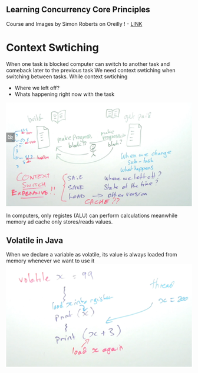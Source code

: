 ## Learning Concurrency Core Principles
Course and Images by Simon Roberts on Oreilly ! - [LINK](https://learning.oreilly.com/live-events/concurrent-programming-core-concepts/0642572008523/)


# Context Swtiching
When one task is blocked computer can switch to another task and comeback later to the previous task
We need context swtiching when switching between tasks.
While context swtiching
- Where we left off?
- Whats happening right now with the task

![Alt text](./context_switching.png?raw=true "Context Switching")


In computers, only registes (ALU) can perform calculations meanwhile memory ad cache only stores/reads values.


Volatile in Java
- 
When we declare a variable as volatile, its value is always loaded from memory whenever we want to use it
![alt text](./volatile.png?raw=true)
